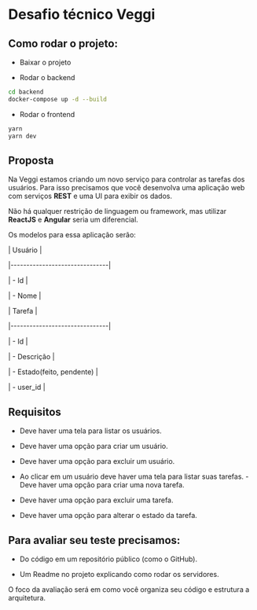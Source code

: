 
# Desafio técnico Veggi

## Como rodar o projeto:

 - Baixar o projeto

- Rodar o backend
```bash
cd backend
docker-compose up -d --build
```
- Rodar o frontend
```bash
yarn
yarn dev
```
  

## Proposta

Na Veggi estamos criando um novo serviço para controlar as tarefas dos usuários. Para isso precisamos que você desenvolva uma aplicação web com serviços **REST** e uma UI para exibir os dados.

Não há qualquer restrição de linguagem ou framework, mas utilizar **ReactJS** e **Angular** seria um diferencial.

  

Os modelos para essa aplicação serão:

| Usuário |

|-------------------------------|

| - Id |

| - Nome |

  
  

| Tarefa |

|-------------------------------|

| - Id |

| - Descrição |

| - Estado(feito, pendente) |

| - user_id |

  
  

## Requisitos

- Deve haver uma tela para listar os usuários.

- Deve haver uma opção para criar um usuário.

- Deve haver uma opção para excluir um usuário.

- Ao clicar em um usuário deve haver uma tela para listar suas tarefas. - Deve haver uma opção para criar uma nova tarefa.

- Deve haver uma opção para excluir uma tarefa.

- Deve haver uma opção para alterar o estado da tarefa.

## Para avaliar seu teste precisamos:

- Do código em um repositório público (como o GitHub).

- Um Readme no projeto explicando como rodar os servidores.

O foco da avaliação será em como você organiza seu código e estrutura a arquitetura.


